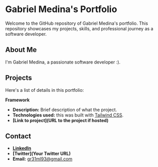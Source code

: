 # Gabriel Medina's Portfolio

Welcome to the GitHub repository of Gabriel Medina's portfolio. This repository showcases my projects, skills, and professional journey as a software developer.

## About Me

I'm Gabriel Medina, a passionate software developer :).

## Projects

Here's a list of details in this portfolio:

**Framework**

- **Description:** Brief description of what the project.
- **Technologies used:** this was built with [Tailwind CSS](https://tailwindcss.com/).
- **[Link to project](URL to the project if hosted)**

## Contact

- **[LinkedIn](https://www.linkedin.com/in/gabrielricardomedinal/)**
- **[Twitter](Your Twitter URL)**
- **Email:** gr31ml93@gmail.com
